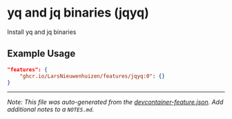 
# yq and jq binaries (jqyq)

Install yq and jq binaries

## Example Usage

```json
"features": {
    "ghcr.io/LarsNieuwenhuizen/features/jqyq:0": {}
}
```





---

_Note: This file was auto-generated from the [devcontainer-feature.json](https://github.com/LarsNieuwenhuizen/features/blob/main/src/jqyq/devcontainer-feature.json).  Add additional notes to a `NOTES.md`._
